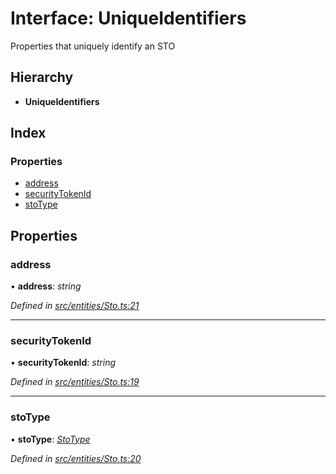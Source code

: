 # Interface: UniqueIdentifiers

Properties that uniquely identify an STO

## Hierarchy

- **UniqueIdentifiers**

## Index

### Properties

- [address](_entities_sto_.uniqueidentifiers.md#address)
- [securityTokenId](_entities_sto_.uniqueidentifiers.md#securitytokenid)
- [stoType](_entities_sto_.uniqueidentifiers.md#stotype)

## Properties

### address

• **address**: _string_

_Defined in [src/entities/Sto.ts:21](https://github.com/PolymathNetwork/polymath-sdk/blob/d80c6e9/src/entities/Sto.ts#L21)_

---

### securityTokenId

• **securityTokenId**: _string_

_Defined in [src/entities/Sto.ts:19](https://github.com/PolymathNetwork/polymath-sdk/blob/d80c6e9/src/entities/Sto.ts#L19)_

---

### stoType

• **stoType**: _[StoType](../enums/_types_index_.stotype.md)_

_Defined in [src/entities/Sto.ts:20](https://github.com/PolymathNetwork/polymath-sdk/blob/d80c6e9/src/entities/Sto.ts#L20)_
